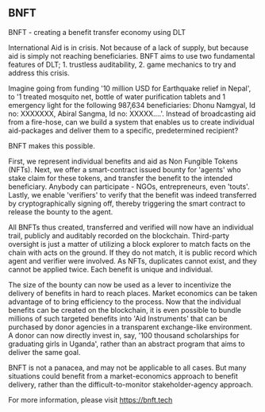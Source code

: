 ## BNFT

BNFT - creating a benefit transfer economy using DLT

International Aid is in crisis. Not because of a lack of supply, but because aid is simply not reaching beneficiaries. BNFT aims to use two fundamental features of DLT; 1. trustless auditability, 2. game mechanics to try and address this crisis.

Imagine going from funding '10 million USD for Earthquake relief in Nepal', to '1 treated mosquito net, bottle of water purification tablets and 1 emergency light for the following 987,634 beneficiaries: Dhonu Namgyal, Id no: XXXXXXX, Abiral Sangma, Id no: XXXXX....'. Instead of broadcasting aid from a fire-hose, can we build a system that enables us to create individual aid-packages and deliver them to a specific, predetermined recipient?

BNFT makes this possible.

First, we represent individual benefits and aid as Non Fungible Tokens (NFTs).
Next, we offer a smart-contract issued bounty for 'agents' who stake claim for these tokens, and transfer the benefit to the intended beneficiary. Anybody can participate - NGOs, entrepreneurs, even 'touts'.
Lastly, we enable 'verifiers' to verify that the benefit was indeed transferred by cryptographically signing off, thereby triggering the smart contract to release the bounty to the agent.

All BNFTs thus created, transferred and verified will now have an individual trail, publicly and auditably recorded on the blockchain. Third-party oversight is just a matter of utilizing a block explorer to match facts on the chain with acts on the ground. If they do not match, it is public record which agent and verifier were involved. As NFTs, duplicates cannot exist, and they cannot be applied twice. Each benefit is unique and individual.

The size of the bounty can now be used as a lever to incentivize the delivery of benefits in hard to reach places. Market economics can be taken advantage of to bring efficiency to the process. Now that the individual benefits can be created on the blockchain, it is even possible to bundle millions of such targeted benefits into 'Aid Instruments' that can be purchased by donor agencies in a transparent exchange-like environment. A donor can now directly invest in, say, '100 thousand scholarships for graduating girls in Uganda', rather than an abstract program that aims to deliver the same goal.

BNFT is not a panacea, and may not be applicable to all cases. But many situations could benefit from a market-economics approach to benefit delivery, rather than the difficult-to-monitor stakeholder-agency approach.

For more information, please visit https://bnft.tech
